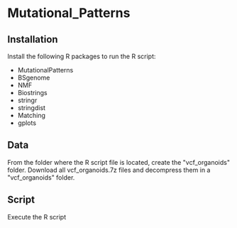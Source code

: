 # Mutational_Patterns

## Installation
Install the following R packages to run the R script:
* MutationalPatterns
* BSgenome
* NMF
* Biostrings
* stringr
* stringdist
* Matching
* gplots

## Data
From the folder where the R script file is located, create the "vcf_organoids" folder.
Download all vcf_organoids.7z files and decompress them in a "vcf_organoids" folder.

## Script
Execute the R script
